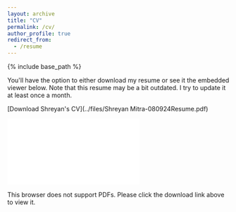 ```yaml
---
layout: archive
title: "CV"
permalink: /cv/
author_profile: true
redirect_from:
  - /resume
---
```


{% include base_path %}

You'll have the option to either download my resume or see it the embedded viewer below. Note that this resume may be a bit outdated. I try to update it at least once a month.

[Download Shreyan's CV](../files/Shreyan Mitra-080924Resume.pdf)

<object data="../files/Shreyan Mitra-080924Resume.pdf" type="application/pdf" width="700px" height="900px">
    <embed src="../files/Shreyan Mitra-080924Resume.pdf">
        <p>This browser does not support PDFs. Please click the download link above to view it.</p>
    </embed>
</object>
